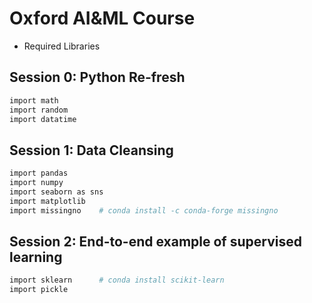 # Oxford AI&ML Course

- Required Libraries

## Session 0: Python Re-fresh

```bash
import math
import random
import datatime
```

## Session 1: Data Cleansing

```bash
import pandas
import numpy
import seaborn as sns
import matplotlib
import missingno    # conda install -c conda-forge missingno
```

## Session 2: End-to-end example of supervised learning

```bash
import sklearn      # conda install scikit-learn
import pickle
```

